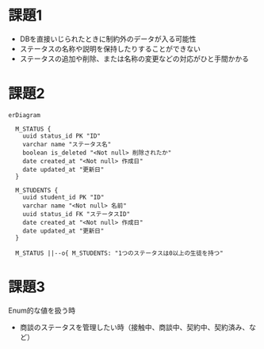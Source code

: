 # 課題1

- DBを直接いじられたときに制約外のデータが入る可能性
- ステータスの名称や説明を保持したりすることができない
- ステータスの追加や削除、または名称の変更などの対応がひと手間かかる

# 課題2

```mermaid
erDiagram

  M_STATUS {
    uuid status_id PK "ID"
    varchar name "ステータス名"
    boolean is_deleted "<Not null> 削除されたか"
    date created_at "<Not null> 作成日"
    date updated_at "更新日"
  }

  M_STUDENTS {
    uuid student_id PK "ID"
    varchar name "<Not null> 名前"
    uuid status_id FK "ステータスID"
    date created_at "<Not null> 作成日"
    date updated_at "更新日"
  }

  M_STATUS ||--o{ M_STUDENTS: "1つのステータスは0以上の生徒を持つ"
```

# 課題3

Enum的な値を扱う時

- 商談のステータスを管理したい時（接触中、商談中、契約中、契約済み、など）

